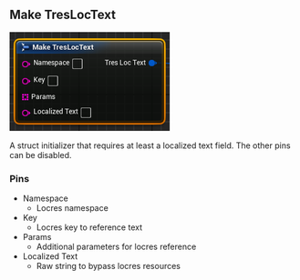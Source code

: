 ## Make TresLocText
![Make TresLocText Node](<images/2024-01-17 19_05_56-TresGame - Unreal Editor.png>)

A struct initializer that requires at least a localized text field. The other pins can be disabled.

### Pins
- Namespace
  - Locres namespace
- Key
  - Locres key to reference text
- Params
  - Additional parameters for locres reference
- Localized Text
  - Raw string to bypass locres resources